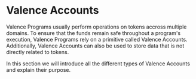 # Valence Accounts

Valence Programs usually perform operations on tokens accross multiple domains. To ensure that the funds remain safe throughout a program's execution, Valence Programs rely on a primitive called Valence Accounts. Additionally, Valence Accounts can also be used to store data that is not directly related to tokens.

In this section we will introduce all the different types of Valence Accounts and explain their purpose.

